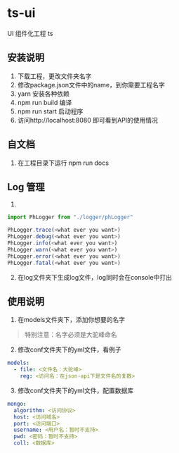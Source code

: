 # ts-ui

UI 组件化工程
ts

## 安装说明
1. 下载工程，更改文件夹名字
2. 修改package.json文件中的name，到你需要工程名字
3. yarn 安装各种依赖
4. npm run build 编译
5. npm run start 启动程序
8. 访问http://localhost:8080 即可看到API的使用情况

## 自文档
1. 在工程目录下运行 npm run docs

## Log 管理
1. 
```ts
import PhLogger from "./logger/phLogger"

PhLogger.trace(<what ever you want>)
PhLogger.debug(<what ever you want>)
PhLogger.info(<what ever you want>)
PhLogger.warn(<what ever you want>)
PhLogger.error(<what ever you want>)
PhLogger.fatal(<what ever you want>)
```

2. 在log文件夹下生成log文件，log同时会在console中打出

## 使用说明
1. 在models文件夹下，添加你想要的名字
> 特别注意：名字必须是大驼峰命名
2. 修改conf文件夹下的yml文件，看例子
```yml
models:
  - file: <文件名：大驼峰>
    reg: <访问名：在json-api下是文件名的复数>
```
3. 修改conf文件夹下的yml文件，配置数据库
```yml
mongo:
  algorithm: <访问协议>
  host: <访问域名>
  port: <访问端口>
  username: <用户名：暂时不支持>
  pwd: <密码：暂时不支持>
  coll: <数据库>
```
